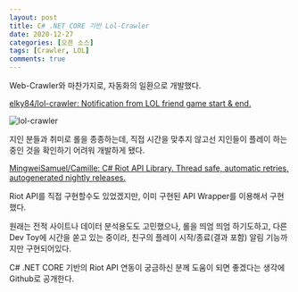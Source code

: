 ```yaml
---
layout: post
title: C# .NET CORE 기반 Lol-Crawler
date: 2020-12-27
categories: [오픈 소스]
tags: [Crawler, LOL]
comments: true
---
```


Web-Crawler와 마찬가지로, 자동화의 일환으로 개발했다.

[elky84/lol-crawler: Notification from LOL friend game start & end.](https://github.com/elky84/lol-crawler)

![lol-crawler](../..../../blog/img/2020/lol-crawler.png)

지인 분들과 취미로 롤을 종종하는데, 직접 시간을 맞추지 않고선 지인들이 플레이 하는 중인 것을 확인하기 어려워 개발하게 됐다.

[MingweiSamuel/Camille: C# Riot API Library. Thread safe, automatic retries, autogenerated nightly releases.](https://github.com/MingweiSamuel/Camille)

Riot API를 직접 구현할수도 있었겠지만, 이미 구현된 API Wrapper를 이용해서 구현했다.

원래는 전적 사이트나 데이터 분석용도도 고민했으나, 롤을 띄엄 띄엄 하기도하고, 다른 Dev Toy에 시간을 쏟고 있는 중이라, 친구의 플레이 시작/종료(결과 포함) 알림 기능까지만 구현되어있다.

C# .NET CORE 기반의 Riot API 연동이 궁금하신 분께 도움이 되면 좋겠다는 생각에 Github로 공개한다.
